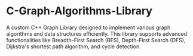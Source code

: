 # C-Graph-Algorithms-Library
A custom C++ Graph Library designed to implement various graph algorithms and data structures efficiently. This library supports advanced functionalities like Breadth-First Search (BFS), Depth-First Search (DFS), Dijkstra's shortest path algorithm, and cycle detection.
